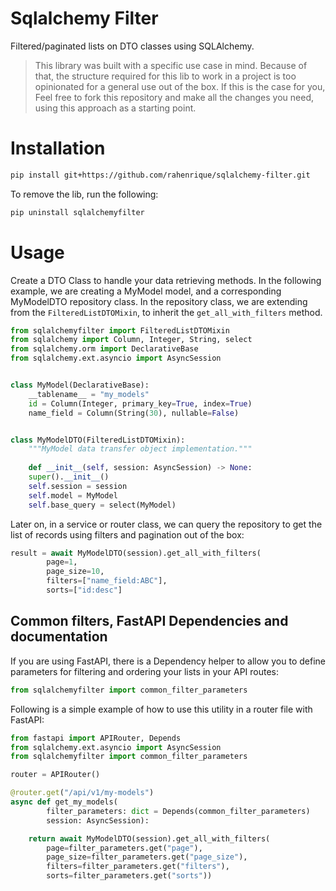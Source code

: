 # Sqlalchemy Filter
Filtered/paginated lists on DTO classes using SQLAlchemy.

> This library was built with a specific use case in mind. Because of that, 
> the structure required for this lib to work in a project is too 
> opinionated for a general use out of the box. If this is the case for you, 
> Feel free to fork this repository and make all the changes you need, using 
> this approach as a starting point.

# Installation
```bash
pip install git+https://github.com/rahenrique/sqlalchemy-filter.git
```

To remove the lib, run the following:
```bash
pip uninstall sqlalchemyfilter
```

# Usage

Create a DTO Class to handle your data retrieving methods. In the following 
example, we are creating a MyModel model, and a corresponding MyModelDTO 
repository class. In the repository class, we are extending from the 
`FilteredListDTOMixin`, to inherit the `get_all_with_filters` method.

```python
from sqlalchemyfilter import FilteredListDTOMixin
from sqlalchemy import Column, Integer, String, select
from sqlalchemy.orm import DeclarativeBase
from sqlalchemy.ext.asyncio import AsyncSession


class MyModel(DeclarativeBase):
    __tablename__ = "my_models"
    id = Column(Integer, primary_key=True, index=True)
    name_field = Column(String(30), nullable=False)


class MyModelDTO(FilteredListDTOMixin):
    """MyModel data transfer object implementation."""
    
    def __init__(self, session: AsyncSession) -> None:
    super().__init__()
    self.session = session
    self.model = MyModel
    self.base_query = select(MyModel)
```

Later on, in a service or router class, we can query the repository to get the 
list of records using filters and pagination out of the box:
```python
result = await MyModelDTO(session).get_all_with_filters(
        page=1,
        page_size=10,
        filters=["name_field:ABC"],
        sorts=["id:desc"]
```

## Common filters, FastAPI Dependencies and documentation

If you are using FastAPI, there is a Dependency helper to allow you to define 
parameters for filtering and ordering your lists in your API routes:
```python
from sqlalchemyfilter import common_filter_parameters
```

Following is a simple example of how to use this utility in a router file with 
FastAPI:
```python
from fastapi import APIRouter, Depends
from sqlalchemy.ext.asyncio import AsyncSession
from sqlalchemyfilter import common_filter_parameters

router = APIRouter()

@router.get("/api/v1/my-models")
async def get_my_models(
        filter_parameters: dict = Depends(common_filter_parameters)
        session: AsyncSession):

    return await MyModelDTO(session).get_all_with_filters(
        page=filter_parameters.get("page"),
        page_size=filter_parameters.get("page_size"),
        filters=filter_parameters.get("filters"),
        sorts=filter_parameters.get("sorts"))
```
